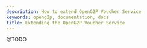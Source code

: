 ```yaml
---
description: How to extend OpenG2P Voucher Service
keywords: openg2p, documentation, docs
title: Extending the OpenG2P Voucher Service
---
```


@TODO
